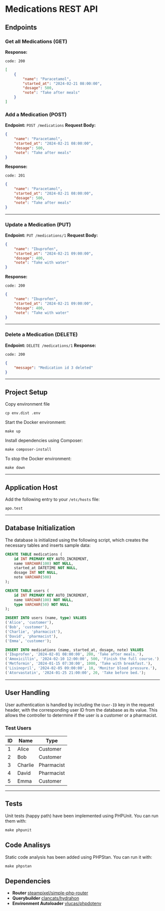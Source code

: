 # Medications REST API

## **Endpoints**

### **Get all Medications (GET)**

**Response:**

```
code: 200
```

```json
[
    {
        "name": "Paracetamol",
        "started_at": "2024-02-21 08:00:00",
        "dosage": 500,
        "note": "Take after meals"
    }
]
```

### **Add a Medication (POST)**

**Endpoint:** `POST /medications`
**Request Body:**

```json
{
    "name": "Paracetamol",
    "started_at": "2024-02-21 08:00:00",
    "dosage": 500,
    "note": "Take after meals"
}
```

**Response:**

```
code: 201
```

```json
{
    "name": "Paracetamol",
    "started_at": "2024-02-21 08:00:00",
    "dosage": 500,
    "note": "Take after meals"
}
```

---

### **Update a Medication (PUT)**

**Endpoint:** `PUT /medications/1`
**Request Body:**

```json
{
    "name": "Ibuprofen",
    "started_at": "2024-02-21 09:00:00",
    "dosage": 400,
    "note": "Take with water"
}
```

**Response:**

```
code: 200
```
```json
{
    "name": "Ibuprofen",
    "started_at": "2024-02-21 09:00:00",
    "dosage": 400,
    "note": "Take with water"
}
```

---

### **Delete a Medication (DELETE)**

**Endpoint:** `DELETE /medications/1`
**Response:**

```
code: 200
```

```json
{
    "message": "Medication id 3 deleted"
}
```

---

## **Project Setup**

Copy environment file

```
cp env.dist .env
```

Start the Docker environment:

```
make up
```

Install dependencies using Composer:

```
make composer-install
```

To stop the Docker environment:

```
make down
```

---

## **Application Host**

Add the following entry to your `/etc/hosts` file:

```
apo.test
```

---

## **Database Initialization**

The database is initialized using the following script, which creates the necessary tables and inserts sample data:

```sql
CREATE TABLE medications (
    id INT PRIMARY KEY AUTO_INCREMENT,
    name VARCHAR(100) NOT NULL,
    started_at DATETIME NOT NULL,
    dosage INT NOT NULL,
    note VARCHAR(500)
);

CREATE TABLE users (
    id INT PRIMARY KEY AUTO_INCREMENT,
    name VARCHAR(100) NOT NULL,
    type VARCHAR(50) NOT NULL
);

INSERT INTO users (name, type) VALUES
('Alice', 'customer'),
('Bob', 'customer'),
('Charlie', 'pharmacist'),
('David', 'pharmacist'),
('Emma', 'customer');

INSERT INTO medications (name, started_at, dosage, note) VALUES
('Ibuprofen', '2024-02-01 08:00:00', 200, 'Take after meals.'),
('Amoxicillin', '2024-02-10 12:00:00', 500, 'Finish the full course.'),
('Metformin', '2024-01-15 07:30:00', 1000, 'Take with breakfast.'),
('Lisinopril', '2024-02-05 09:00:00', 10, 'Monitor blood pressure.'),
('Atorvastatin', '2024-01-25 21:00:00', 20, 'Take before bed.');
```

---

## **User Handling**

User authentication is handled by including the `User-ID` key in the request header, with the corresponding user ID from the database as its value. This allows the controller to determine if the user is a customer or a pharmacist.

### **Test Users**

| ID  | Name    | Type       |
|-----|---------|------------|
| 1   | Alice   | Customer   |
| 2   | Bob     | Customer   |
| 3   | Charlie | Pharmacist |
| 4   | David   | Pharmacist |
| 5   | Emma    | Customer   |

---

## **Tests**

Unit tests (happy path) have been implemented using PHPUnit. You can run them with:

```
make phpunit
```

## **Code Analisys**

Static code analysis has been added using PHPStan. You can run it with:

```
make phpstan
```

## **Dependencies**

- **Router** [steampixel/simple-php-router](https://github.com/steampixel/simplePHPRouter)
- **Querybuilder** [clancats/hydrahon](https://github.com/ClanCats/Hydrahon)
- **Environment Autoloader** [vlucas/phpdotenv](https://github.com/vlucas/phpdotenv)